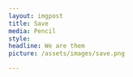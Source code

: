 ```yaml
---
layout: imgpost
title: Save
media: Pencil
style: 
headline: We are them
picture: /assets/images/save.png

---
```




